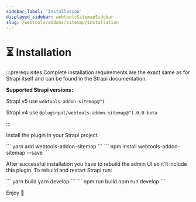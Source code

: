 ```yaml
---
sidebar_label: 'Installation'
displayed_sidebar: webtoolsSitemapSidebar
slug: /webtools/addons/sitemap/installation
---
```


# ⏳ Installation

:::prerequisites
Complete installation requirements are the exact same as for Strapi itself and can be found in the Strapi documentation.

**Supported Strapi versions:**

Strapi v5 use `webtools-addon-sitemap@^1`

Strapi v4 use `@pluginpal/webtools-addon-sitemap@^1.0.0-beta`

:::

Install the plugin in your Strapi project.

<Tabs groupId="yarn-npm">
  <TabItem value="yarn" label="Yarn">
    ```
    yarn add webtools-addon-sitemap
    ```
  </TabItem>
  <TabItem value="npm" label="NPM">
    ```
    npm install webtools-addon-sitemap --save
    ```
  </TabItem>
</Tabs>

After successful installation you have to rebuild the admin UI so it'll include this plugin. To rebuild and restart Strapi run:

<Tabs groupId="yarn-npm">
  <TabItem value="yarn" label="Yarn">
    ```
    yarn build
    yarn develop
    ```
  </TabItem>
  <TabItem value="npm" label="NPM">
    ```
    npm run build
    npm run develop
    ```
  </TabItem>
</Tabs>

Enjoy 🎉

